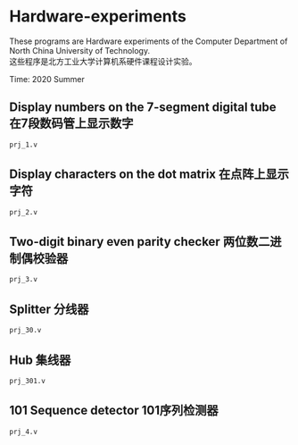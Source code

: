 # Hardware-experiments
These programs are Hardware experiments of the Computer Department of North China University of Technology.  
这些程序是北方工业大学计算机系硬件课程设计实验。

Time: 2020 Summer

## Display numbers on the 7-segment digital tube 在7段数码管上显示数字
`prj_1.v`

## Display characters on the dot matrix 在点阵上显示字符
`prj_2.v`

## Two-digit binary even parity checker 两位数二进制偶校验器
`prj_3.v`

## Splitter 分线器
`prj_30.v`

## Hub 集线器
`prj_301.v`

## 101 Sequence detector 101序列检测器
`prj_4.v`
